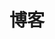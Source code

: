 ---
home: true
layout: BlogHome
icon: home
title: 博客
# heroImage: http://images.rl0206.love/202304192047438.png
# 改用更小的静态图片
heroImage: /author.png
heroText: WLei224
tagline: 目光放远、脚步放稳、道阻且长，行则将至！
heroFullScreen: false
projects:
  - icon: project
    name: 项目名称
    desc: 项目详细描述
    link: https://your.project.link

  - icon: link
    name: 链接名称
    desc: 链接详细描述
    link: https://link.address

  - icon: book
    name: book name
    desc: Detailed description of the book
    link: https://link.to.your.book

  - icon: article
    name: article name
    desc: Detailed description of the article
    link: https://link.to.your.article

  - icon: friend
    name: friend name
    desc: Detailed description of friend
    link: https://link.to.your.friend

  - icon: /logo.svg
    name: custom item（自定义项）
    desc: Detailed description of this custom item
    link: https://link.to.your.friend

footer: customize your footer text
---